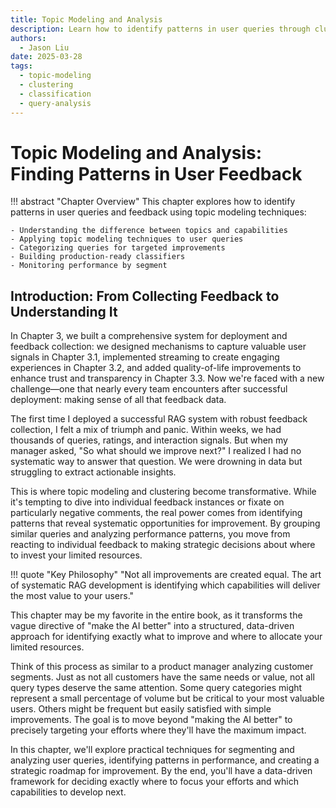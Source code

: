 ```yaml
---
title: Topic Modeling and Analysis
description: Learn how to identify patterns in user queries through clustering and classification techniques
authors:
  - Jason Liu
date: 2025-03-28
tags:
  - topic-modeling
  - clustering
  - classification
  - query-analysis
---
```


# Topic Modeling and Analysis: Finding Patterns in User Feedback

!!! abstract "Chapter Overview"
This chapter explores how to identify patterns in user queries and feedback using topic modeling techniques:

    - Understanding the difference between topics and capabilities
    - Applying topic modeling techniques to user queries
    - Categorizing queries for targeted improvements
    - Building production-ready classifiers
    - Monitoring performance by segment

## Introduction: From Collecting Feedback to Understanding It

In Chapter 3, we built a comprehensive system for deployment and feedback collection: we designed mechanisms to capture valuable user signals in Chapter 3.1, implemented streaming to create engaging experiences in Chapter 3.2, and added quality-of-life improvements to enhance trust and transparency in Chapter 3.3. Now we're faced with a new challenge—one that nearly every team encounters after successful deployment: making sense of all that feedback data.

The first time I deployed a successful RAG system with robust feedback collection, I felt a mix of triumph and panic. Within weeks, we had thousands of queries, ratings, and interaction signals. But when my manager asked, "So what should we improve next?" I realized I had no systematic way to answer that question. We were drowning in data but struggling to extract actionable insights.

This is where topic modeling and clustering become transformative. While it's tempting to dive into individual feedback instances or fixate on particularly negative comments, the real power comes from identifying patterns that reveal systematic opportunities for improvement. By grouping similar queries and analyzing performance patterns, you move from reacting to individual feedback to making strategic decisions about where to invest your limited resources.

!!! quote "Key Philosophy"
"Not all improvements are created equal. The art of systematic RAG development is identifying which capabilities will deliver the most value to your users."

This chapter may be my favorite in the entire book, as it transforms the vague directive of "make the AI better" into a structured, data-driven approach for identifying exactly what to improve and where to allocate your limited resources.

Think of this process as similar to a product manager analyzing customer segments. Just as not all customers have the same needs or value, not all query types deserve the same attention. Some query categories might represent a small percentage of volume but be critical to your most valuable users. Others might be frequent but easily satisfied with simple improvements. The goal is to move beyond "making the AI better" to precisely targeting your efforts where they'll have the maximum impact.

In this chapter, we'll explore practical techniques for segmenting and analyzing user queries, identifying patterns in performance, and creating a strategic roadmap for improvement. By the end, you'll have a data-driven framework for deciding exactly where to focus your efforts and which capabilities to develop next.